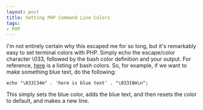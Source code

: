 ```yaml
---
layout: post
title: Setting PHP Command Line Colors
tags:
- PHP
---
```


I'm not entirely certain why this escaped me for so long, but it's remarkably easy to set terminal colors with PHP.  Simply echo the escape/color character \033, followed by the bash color definition and your output.  For reference, [here](https://wiki.archlinux.org/index.php/Color_Bash_Prompt) is a listing of bash colors.  So, for example, if we want to make something blue text, do the following:

```php?start_inline=1
echo "\033[34m" . 'here is blue text' . "\033[0m\n";
```


This simply sets the blue color, adds the blue text, and then resets the color to default, and makes a new line.
